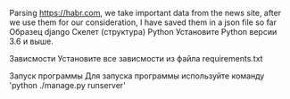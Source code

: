 Parsing https://habr.com, we take important data from the news site, after we use them for our consideration, I have saved them in a json file so far 
Образец django Скелет (структура) Python Установите Python версии 3.6 и выше.

Зависмости Установите все зависмости из файла requirements.txt

Запуск программы Для запуска программы используйте команду 'python ./manage.py runserver'
